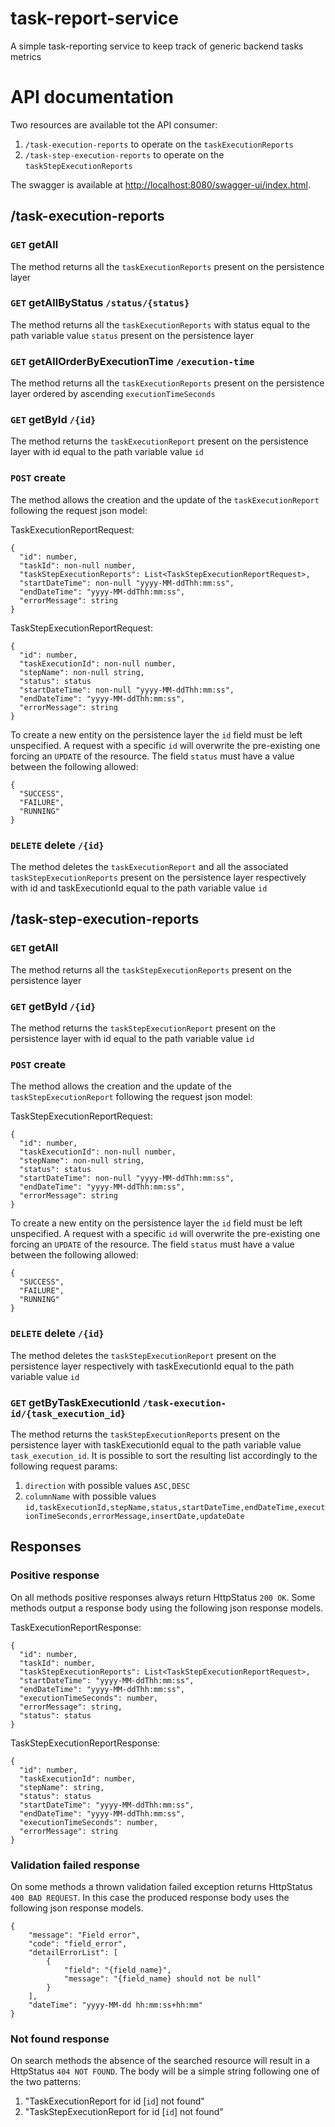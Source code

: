 # task-report-service

A simple task-reporting service to keep track of generic backend tasks metrics

# API documentation

Two resources are available tot the API consumer:

1. `/task-execution-reports` to operate on the `taskExecutionReports`
2. `/task-step-execution-reports` to operate on the `taskStepExecutionReports`

The swagger is available at [http://localhost:8080/swagger-ui/index.html](http://localhost:8080/swagger-ui/index.html).

## /task-execution-reports

### `GET` getAll

The method returns all the `taskExecutionReports` present on the persistence layer

### `GET` getAllByStatus `/status/{status}`

The method returns all the `taskExecutionReports` with status equal to the path variable value `status` present on the
persistence layer

### `GET` getAllOrderByExecutionTime `/execution-time`

The method returns all the `taskExecutionReports` present on the persistence layer ordered by
ascending `executionTimeSeconds`

### `GET` getById `/{id}`

The method returns the `taskExecutionReport` present on the persistence layer with id equal to the path variable
value `id`

### `POST` create

The method allows the creation and the update of the `taskExecutionReport` following the request json model:

TaskExecutionReportRequest:

```
{
  "id": number,
  "taskId": non-null number,
  "taskStepExecutionReports": List<TaskStepExecutionReportRequest>,
  "startDateTime": non-null "yyyy-MM-ddThh:mm:ss",
  "endDateTime": "yyyy-MM-ddThh:mm:ss",
  "errorMessage": string
}
```

TaskStepExecutionReportRequest:

```
{
  "id": number,
  "taskExecutionId": non-null number,
  "stepName": non-null string,
  "status": status
  "startDateTime": non-null "yyyy-MM-ddThh:mm:ss",
  "endDateTime": "yyyy-MM-ddThh:mm:ss",
  "errorMessage": string
}
```

To create a new entity on the persistence layer the `id` field must be left unspecified. A request with a specific `id`
will overwrite the pre-existing one forcing an `UPDATE` of the resource. The field `status` must have a value between
the following allowed:

```
{
  "SUCCESS",
  "FAILURE",
  "RUNNING"
}
```

### `DELETE` delete `/{id}`

The method deletes the `taskExecutionReport` and all the associated `taskStepExecutionReports` present on the
persistence layer respectively with id and taskExecutionId equal to the path variable value `id`

## /task-step-execution-reports

### `GET` getAll

The method returns all the `taskStepExecutionReports` present on the persistence layer

### `GET` getById `/{id}`

The method returns the `taskStepExecutionReport` present on the persistence layer with id equal to the path variable
value `id`

### `POST` create

The method allows the creation and the update of the `taskStepExecutionReport` following the request json model:

TaskStepExecutionReportRequest:

```
{
  "id": number,
  "taskExecutionId": non-null number,
  "stepName": non-null string,
  "status": status
  "startDateTime": non-null "yyyy-MM-ddThh:mm:ss",
  "endDateTime": "yyyy-MM-ddThh:mm:ss",
  "errorMessage": string
}
```

To create a new entity on the persistence layer the `id` field must be left unspecified. A request with a specific `id`
will overwrite the pre-existing one forcing an `UPDATE` of the resource. The field `status` must have a value between
the following allowed:

```
{
  "SUCCESS",
  "FAILURE",
  "RUNNING"
}
```

### `DELETE` delete `/{id}`

The method deletes the `taskStepExecutionReport` present on the persistence layer respectively with taskExecutionId
equal to the path variable value `id`

### `GET` getByTaskExecutionId `/task-execution-id/{task_execution_id}`

The method returns the `taskStepExecutionReports` present on the persistence layer with taskExecutionId equal to the
path variable value `task_execution_id`. It is possible to sort the resulting list accordingly to the following request
params:

1. `direction` with possible values `ASC,DESC`
2. `columnName` with possible
   values `id,taskExecutionId,stepName,status,startDateTime,endDateTime,executionTimeSeconds,errorMessage,insertDate,updateDate`

## Responses

### Positive response

On all methods positive responses always return HttpStatus `200 OK`. Some methods output a response body using the following json
response models.

TaskExecutionReportResponse:

```
{
  "id": number,
  "taskId": number,
  "taskStepExecutionReports": List<TaskStepExecutionReportRequest>,
  "startDateTime": "yyyy-MM-ddThh:mm:ss",
  "endDateTime": "yyyy-MM-ddThh:mm:ss",
  "executionTimeSeconds": number,
  "errorMessage": string,
  "status": status
}
```

TaskStepExecutionReportResponse:

```
{
  "id": number,
  "taskExecutionId": number,
  "stepName": string,
  "status": status
  "startDateTime": "yyyy-MM-ddThh:mm:ss",
  "endDateTime": "yyyy-MM-ddThh:mm:ss",
  "executionTimeSeconds": number,
  "errorMessage": string
}
```

### Validation failed response

On some methods a thrown validation failed exception returns HttpStatus `400 BAD REQUEST`. In this case the produced
response body uses the following json response models.

```
{
    "message": "Field error",
    "code": "field_error",
    "detailErrorList": [
        {
            "field": "{field_name}",
            "message": "{field_name} should not be null"
        }
    ],
    "dateTime": "yyyy-MM-dd hh:mm:ss+hh:mm"
}
```

### Not found response

On search methods the absence of the searched resource will result in a HttpStatus `404 NOT FOUND`.
The body will be a simple string following one of the two patterns:
1. "TaskExecutionReport for id [`id`] not found"
2. "TaskStepExecutionReport for id [`id`] not found"